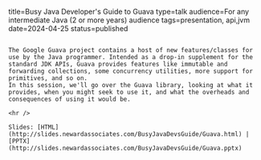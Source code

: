 title=Busy Java Developer's Guide to Guava
type=talk
audience=For any intermediate Java (2 or more years) audience
tags=presentation, api,jvm
date=2024-04-25
status=published
~~~~~~

The Google Guava project contains a host of new features/classes for use by the Java programmer. Intended as a drop-in supplement for the standard JDK APIs, Guava provides features like immutable and forwarding collections, some concurrency utilities, more support for primitives, and so on.
In this session, we'll go over the Guava library, looking at what it provides, when you might seek to use it, and what the overheads and consequences of using it would be.
    
<hr />

Slides: [HTML](http://slides.newardassociates.com/BusyJavaDevsGuide/Guava.html) | [PPTX](http://slides.newardassociates.com/BusyJavaDevsGuide/Guava.pptx)
